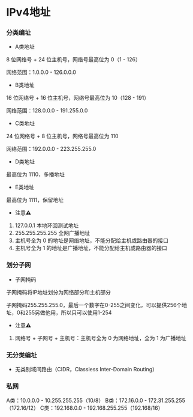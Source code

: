 # IPv4地址


### 分类编址

* A类地址

8 位网络号 + 24 位主机号，网络号最高位为 0（1 - 126）

网络范围：1.0.0.0 - 126.0.0.0


* B类地址

16 位网络号 + 16 位主机号，网络号最高位为 10（128 - 191）

网络范围：128.0.0.0 - 191.255.0.0


* C类地址

24 位网络号 + 8 位主机号，网络号最高位为 110

网络范围：192.0.0.0 - 223.255.255.0


* D类地址

最高位为 1110，多播地址


* E类地址

最高位为 1111，保留地址


* 注意⚠️

1. 127.0.0.1 本地环回测试地址
2. 255.255.255.255 全网广播地址
3. 主机号全为 0 的地址是网络地址，不能分配给主机或路由器的接口
4. 主机号全为 1 的地址是广播地址，不能分配给主机或路由器的接口


### 划分子网

* 子网掩码

子网掩码将IP地址划分为网络部分和主机部分

子网掩码255.255.255.0，最后一个数字在0-255之间变化，可以提供256个地址，0和255另做他用，所以只可以使用1-254


* 注意⚠️

1. 网络号 + 子网号 + 主机号：主机号全为 0 为网络地址，全为 1 为广播地址


### 无分类编址

* 无类别域间路由（CIDR，Classless Inter-Domain Routing）


### 私网

A类：10.0.0.0 - 10.255.255.255（10/8）
B类：172.16.0.0 - 172.31.255.255（172.16/12）
C类：192.168.0.0 - 192.168.255.255（192.168/16）
